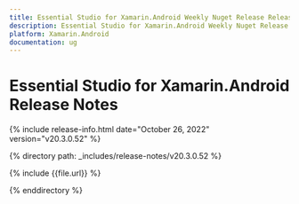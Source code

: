 ```yaml
---
title: Essential Studio for Xamarin.Android Weekly Nuget Release Release Notes  
description: Essential Studio for Xamarin.Android Weekly Nuget Release Release Notes  
platform: Xamarin.Android
documentation: ug
---
```


# Essential Studio for Xamarin.Android  Release Notes  

{% include release-info.html date="October 26, 2022"  version="v20.3.0.52" %} 

{% directory path: _includes/release-notes/v20.3.0.52 %}

{% include {{file.url}} %}

{% enddirectory %}